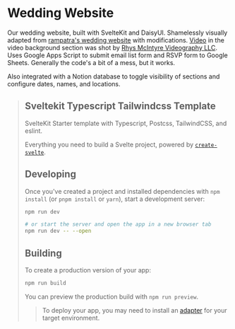 # Wedding Website

Our wedding website, built with SvelteKit and DaisyUI. Shamelessly visually adapted from [rampatra's wedding website](https://github.com/rampatra/wedding-website) with modifications. [Video](https://www.youtube.com/watch?v=JXFqkEcMkT8) in the video background section was shot by [Rhys McIntyre Videography LLC](https://www.youtube.com/channel/UCXHmqIWniKmHLdX4tBHDQnw). Uses Google Apps Script to submit email list form and RSVP form to Google Sheets. Generally the code's a bit of a mess, but it works.

Also integrated with a Notion database to toggle visibility of sections and configure dates, names, and locations.

> ## Sveltekit Typescript Tailwindcss Template
> 
> SvelteKit Starter template with Typescript, Postcss, TailwindCSS, and eslint.
> 
> Everything you need to build a Svelte project, powered by [`create-svelte`](https://github.com/sveltejs/kit/tree/master/packages/create-svelte).
> 
> ## Developing
> 
> Once you've created a project and installed dependencies with `npm install` (or `pnpm install` or `yarn`), start a development server:
> 
> ```bash
> npm run dev
> 
> # or start the server and open the app in a new browser tab
> npm run dev -- --open
> ```
> 
> ## Building
> 
> To create a production version of your app:
> 
> ```bash
> npm run build
> ```
> 
> You can preview the production build with `npm run preview`.
> 
> > To deploy your app, you may need to install an [adapter](https://kit.svelte.dev/docs/adapters) for your target environment.
